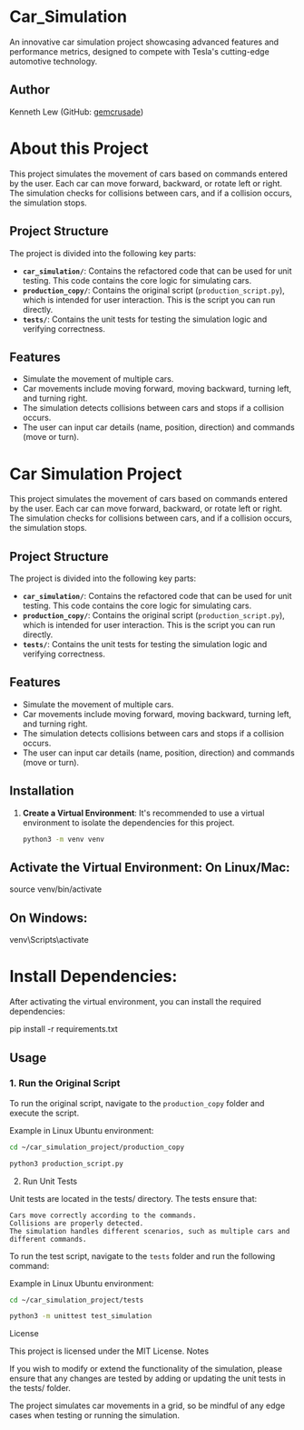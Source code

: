 # Car_Simulation
An innovative car simulation project showcasing advanced features and performance metrics, designed to compete with Tesla's cutting-edge automotive technology.

## Author
Kenneth Lew (GitHub: [gemcrusade](https://github.com/gemcrusade))


# About this Project

This project simulates the movement of cars based on commands entered by the user. Each car can move forward, backward, or rotate left or right. The simulation checks for collisions between cars, and if a collision occurs, the simulation stops.

## Project Structure

The project is divided into the following key parts:

- **`car_simulation/`**: Contains the refactored code that can be used for unit testing. This code contains the core logic for simulating cars.
- **`production_copy/`**: Contains the original script (`production_script.py`), which is intended for user interaction. This is the script you can run directly.
- **`tests/`**: Contains the unit tests for testing the simulation logic and verifying correctness.
  
## Features

- Simulate the movement of multiple cars.
- Car movements include moving forward, moving backward, turning left, and turning right.
- The simulation detects collisions between cars and stops if a collision occurs.
- The user can input car details (name, position, direction) and commands (move or turn).


# Car Simulation Project

This project simulates the movement of cars based on commands entered by the user. Each car can move forward, backward, or rotate left or right. The simulation checks for collisions between cars, and if a collision occurs, the simulation stops.

## Project Structure

The project is divided into the following key parts:

- **`car_simulation/`**: Contains the refactored code that can be used for unit testing. This code contains the core logic for simulating cars.
- **`production_copy/`**: Contains the original script (`production_script.py`), which is intended for user interaction. This is the script you can run directly.
- **`tests/`**: Contains the unit tests for testing the simulation logic and verifying correctness.

## Features

- Simulate the movement of multiple cars.
- Car movements include moving forward, moving backward, turning left, and turning right.
- The simulation detects collisions between cars and stops if a collision occurs.
- The user can input car details (name, position, direction) and commands (move or turn).

## Installation

1. **Create a Virtual Environment**:
   It's recommended to use a virtual environment to isolate the dependencies for this project.

   ```bash
   python3 -m venv venv
   ```


## Activate the Virtual Environment: On Linux/Mac:

source venv/bin/activate

## On Windows:

venv\Scripts\activate



# Install Dependencies: 

After activating the virtual environment, you can install the required dependencies:

pip install -r requirements.txt




## Usage

### 1. Run the Original Script
To run the original script, navigate to the `production_copy` folder and execute the script.

Example in Linux Ubuntu environment:

```bash
cd ~/car_simulation_project/production_copy

python3 production_script.py
```



2. Run Unit Tests

Unit tests are located in the tests/ directory. The tests ensure that:

    Cars move correctly according to the commands.
    Collisions are properly detected.
    The simulation handles different scenarios, such as multiple cars and different commands.

To run the test script, navigate to the `tests` folder and run the following command:

Example in Linux Ubuntu environment:

```bash
cd ~/car_simulation_project/tests

python3 -m unittest test_simulation
```



License

This project is licensed under the MIT License.
Notes

If you wish to modify or extend the functionality of the simulation, please ensure that any changes are tested by adding or updating the unit tests in the tests/ folder.

The project simulates car movements in a grid, so be mindful of any edge cases when testing or running the simulation.
